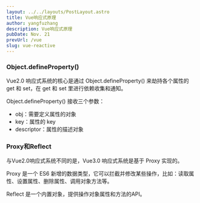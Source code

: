 ```yaml
---
layout: ../../layouts/PostLayout.astro
title: Vue响应式原理
author: yangfuzhang
description: Vue响应式原理
pubDate: Nov. 21
prevUrl: /vue
slug: vue-reactive
---
```


### Object.defineProperty()

Vue2.0 响应式系统的核心是通过 Object.defineProperty() 来劫持各个属性的 get 和 set，在 get 和 set 里进行依赖收集和通知。

Object.defineProperty() 接收三个参数：

- obj：需要定义属性的对象
- key：属性的 key
- descriptor：属性的描述对象

### Proxy和Reflect

与Vue2.0响应式系统不同的是，Vue3.0 响应式系统是基于 Proxy 实现的。

Proxy 是一个 ES6 新增的数据类型，它可以拦截并修改某些操作，比如：读取属性、设置属性、删除属性、调用对象方法等。

Reflect 是一个内置对象，提供操作对象属性和方法的API。



